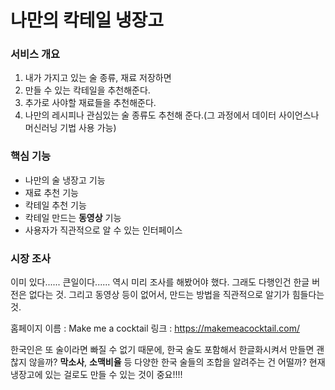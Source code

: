 # 나만의 칵테일 냉장고




### 서비스 개요
1. 내가 가지고 있는 술 종류, 재료 저장하면
2. 만들 수 있는 칵테일을 추천해준다.
3. 추가로 사야할 재료들을 추천해준다.
4. 나만의 레시피나 관심있는 술 종류도 추천해 준다.(그 과정에서 데이터 사이언스나 머신러닝 기법 사용 가능)



### 핵심 기능
+ 나만의 술 냉장고 기능
+ 재료 추천 기능
+ 칵테일 추천 기능
+ 칵테일 만드는 **동영상** 기능
+ 사용자가 직관적으로 알 수 있는 인터페이스



### 시장 조사
이미 있다...... 큰일이다......
역시 미리 조사를 해봤어야 했다.
그래도 다행인건 한글 버전은 없다는 것.
그리고 동영상 등이 없어서, 만드는 방법을 직관적으로 알기가 힘들다는 것.

홈페이지 이름 : Make me a cocktail
링크 : <a>https://makemeacocktail.com/</a>

한국인은 또 술이라면 빠질 수 없기 때문에, 한국 술도 포함해서 한글화시켜서 만들면 괜찮지 않을까?
**막소사**, **소맥비율** 등 다양한 한국 술들의 조합을 알려주는 건 어떨까?
현재 냉장고에 있는 걸로도 만들 수 있는 것이 중요!!!!


